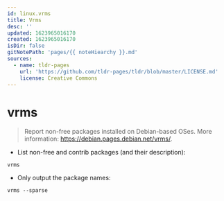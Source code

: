 ```yaml
---
id: linux.vrms
title: Vrms
desc: ''
updated: 1623965016170
created: 1623965016170
isDir: false
gitNotePath: 'pages/{{ noteHiearchy }}.md'
sources:
  - name: tldr-pages
    url: 'https://github.com/tldr-pages/tldr/blob/master/LICENSE.md'
    license: Creative Commons
---
```

# vrms

> Report non-free packages installed on Debian-based OSes.
> More information: <https://debian.pages.debian.net/vrms/>.

- List non-free and contrib packages (and their description):

`vrms`

- Only output the package names:

`vrms --sparse`

